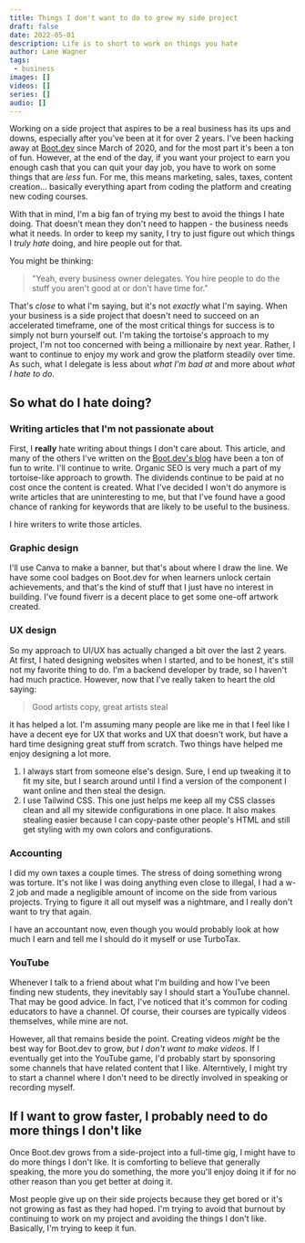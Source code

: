 ```yaml
---
title: Things I don't want to do to grow my side project
draft: false
date: 2022-05-01
description: Life is to short to work on things you hate
author: Lane Wagner
tags:
 - business
images: []
videos: []
series: []
audio: []
---
```


Working on a side project that aspires to be a real business has its ups and downs, especially after you've been at it for over 2 years. I've been hacking away at [Boot.dev](https://boot.dev) since March of 2020, and for the most part it's been a ton of fun. However, at the end of the day, if you want your project to earn you enough cash that you can quit your day job, you have to work on some things that are *less* fun. For me, this means marketing, sales, taxes, content creation... basically everything apart from coding the platform and creating new coding courses.

With that in mind, I'm a big fan of trying my best to avoid the things I hate doing. That doesn't mean they don't need to happen - the business needs what it needs. In order to keep my sanity, I try to just figure out which things I *truly hate* doing, and hire people out for that.

You might be thinking:

> "Yeah, every business owner delegates. You hire people to do the stuff you aren't good at or don't have time for."

That's *close* to what I'm saying, but it's not *exactly* what I'm saying. When your business is a side project that doesn't need to succeed on an accelerated timeframe, one of the most critical things for success is to simply not burn yourself out. I'm taking the tortoise's approach to my project, I'm not too concerned with being a millionaire by next year. Rather, I want to continue to enjoy my work and grow the platform steadily over time. As such, what I delegate is less about *what I'm bad at* and more about *what I hate to do*.

## So what do I hate doing?

### Writing articles that I'm not passionate about

First, I **really** hate writing about things I don't care about. This article, and many of the others I've written on the [Boot.dev's blog](https://blog.boot.dev) have been a ton of fun to write. I'll continue to write. Organic SEO is very much a part of my tortoise-like approach to growth. The dividends continue to be paid at no cost once the content is created. What I've decided I won't do anymore is write articles that are uninteresting to me, but that I've found have a good chance of ranking for keywords that are likely to be useful to the business.

I hire writers to write those articles.

### Graphic design

I'll use Canva to make a banner, but that's about where I draw the line. We have some cool badges on Boot.dev for when learners unlock certain achievements, and that's the kind of stuff that I just have no interest in building. I've found fiverr is a decent place to get some one-off artwork created.

### UX design

So my approach to UI/UX has actually changed a bit over the last 2 years. At first, I hated designing websites when I started, and to be honest, it's still not my favorite thing to do. I'm a backend developer by trade, so I haven't had much practice. However, now that I've really taken to heart the old saying:

> Good artists copy, great artists steal

it has helped a lot. I'm assuming many people are like me in that I feel like I have a decent eye for UX that works and UX that doesn't work, but have a hard time designing great stuff from scratch. Two things have helped me enjoy designing a lot more.

1. I always start from someone else's design. Sure, I end up tweaking it to fit my site, but I search around until I find a version of the component I want online and then steal the design.
2. I use Tailwind CSS. This one just helps me keep all my CSS classes clean and all my sitewide configurations in one place. It also makes stealing easier because I can copy-paste other people's HTML and still get styling with my own colors and configurations.

### Accounting

I did my own taxes a couple times. The stress of doing something wrong was torture. It's not like I was doing anything even close to illegal, I had a w-2 job and made a negligible amount of income on the side from various projects. Trying to figure it all out myself was a nightmare, and I really don't want to try that again.

I have an accountant now, even though you would probably look at how much I earn and tell me I should do it myself or use TurboTax.

### YouTube

Whenever I talk to a friend about what I'm building and how I've been finding new students, they inevitably say I should start a YouTube channel. That may be good advice. In fact, I've noticed that it's common for coding educators to have a channel. Of course, their courses are typically videos themselves, while mine are not.

However, all that remains beside the point. Creating videos *might* be the best way for Boot.dev to grow, *but I don't want to make videos*. If I eventually get into the YouTube game, I'd probably start by sponsoring some channels that have related content that I like. Alterntively, I might try to start a channel where I don't need to be directly involved in speaking or recording myself.

## If I want to grow faster, I probably need to do more things I don't like

Once Boot.dev grows from a side-project into a full-time gig, I might have to do more things I don't like. It is comforting to believe that generally speaking, the more you do something, the more you'll enjoy doing it if for no other reason than you get better at doing it.

Most people give up on their side projects because they get bored or it's not growing as fast as they had hoped. I'm trying to avoid that burnout by continuing to work on my project and avoiding the things I don't like. Basically, I'm trying to keep it fun.
